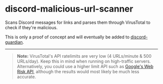 # discord-malicious-url-scanner

Scans Discord messages for links and parses them through VirusTotal to check if they're malicious.

This is only a proof of concept and will eventually be added to [discord-guardian](https://github.com/lorencerri/discord-guardian).

---

> <b>Note:</b> VirusTotal's API ratelimits are very low (4 URLs/minute & 500 URLs/day). Keep this in mind when running on high-traffic servers. Alternatively, you could use a higher limit API such as [Google's Web Risk API](https://cloud.google.com/web-risk), although the results would most likely be much less accurate.
